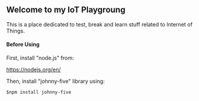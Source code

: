 ## Welcome to my IoT Playgroung

This is a place dedicated to test, break and learn stuff related to Internet of Things.

#### Before Using

First, install "node.js" from:

https://nodejs.org/en/

Then, install "johnny-five" library using:
```
$npm install johnny-five
```
